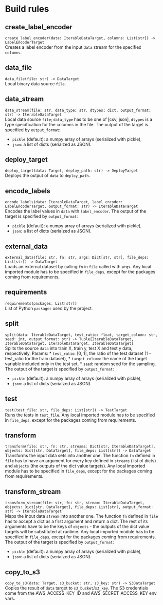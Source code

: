 # Build rules

## create_label_encoder
`create_label_encoder(data: IterableDataTarget, columns: List[str]) -> LabelEncoderTarget`<br/>
Creates a label encoder from the input `data` stream for the specified `columns`.

## data_file
`data_file(file: str) -> DataTarget`<br/>
Local binary data source `file`.

## data_stream
`data_stream(file: str, data_type: str, dtypes: dict, output_format: str) -> IterableDataTarget`<br/>
Local data source `file`; `data_type` has to be one of [csv, json], `dtypes` is a type specification for the columns in the file.
The output of the target is specified by `output_format`:
 * `pickle` (default): a numpy array of arrays (serialized with pickle),
 * `json`: a list of dicts (serialzed as JSON).

## deploy_target
`deploy_target(data: Target, deploy_path: str) -> DeployTarget`<br/>
Deploys the output of `data` to `deploy_path`.

## encode_labels
`encode_labels(data: IterableDataTarget, label_encoder: LabelEncoderTarget, output_format: str) -> IterableDataTarget`<br/>
Encodes the label values in `data` with `label_encoder`.
The output of the target is specified by `output_format`:
 * `pickle` (default): a numpy array of arrays (serialized with pickle),
 * `json`: a list of dicts (serialzed as JSON).

## external_data
`external_data(file: str, fn: str, args: Dict[str, str], file_deps: List[str]) -> DataTarget`<br/>
Loads an external dataset by calling `fn` in `file` called with `args`.
Any local imported module has to be specified in `file_deps`, except for the packages coming from requirements.

## requirements
`requirements(packages: List[str])`<br/>
List of Python `packages` used by the project.

## split
`split(data: IterableDataTarget, test_ratio: float, target_column: str, seed: int, output_format: str) -> Tuple[IterableDataTarget, IterableDataTarget, IterableDataTarget, IterableDataTarget]`<br/>
Splits the source `data` into train X, train y, test X and test y data, respectively. Params: * `test_ratio`: [0, 1], the ratio of the test dataset (1 - test_ratio for the train dataset), * `target_column`: the name of the target variable included only in the test set, * `seed`: random seed for the sampling.
The output of the target is specified by `output_format`:
 * `pickle` (default): a numpy array of arrays (serialized with pickle),
 * `json`: a list of dicts (serialzed as JSON).

## test
`test(test_file: str, file_deps: List[str]) -> TestTarget`<br/>
Runs the tests in `test_file`.
Any local imported module has to be specified in `file_deps`, except for the packages coming from requirements.

## transform
`transform(file: str, fn: str, streams: Dict[str, IterableDataTarget], objects: Dict[str, DataTarget], file_deps: List[str]) -> DataTarget`<br/>
Transforms the input data sets into another one. The function `fn` defined in `file` has to have an argument for every key defined in `streams` (list of dicts) and `objects` (the outputs of the dict value targets).
Any local imported module has to be specified in `file_deps`, except for the packages coming from requirements.

## transform_stream
`transform_stream(file: str, fn: str, stream: IterableDataTarget, objects: Dict[str, DataTarget], file_deps: List[str], output_format: str) -> IterableDataTarget`<br/>
Maps the input data `stream` into another one. The function `fn` defined in `file` has to accept a dict as a first argument and return a dict. The rest of its arguments have to be the keys of `objects` - the outputs of the dict value targets will be substituted at runtime.
Any local imported module has to be specified in `file_deps`, except for the packages coming from requirements.
The output of the target is specified by `output_format`:
 * `pickle` (default): a numpy array of arrays (serialized with pickle),
 * `json`: a list of dicts (serialzed as JSON).

## copy_to_s3
`copy_to_s3(data: Target, s3_bucket: str, s3_key: str) -> S3DataTarget`<br/>
Copies the result of `data` target to `s3_bucket`/`s3_key`. The S3 credentials come from the AWS_ACCESS_KEY_ID and AWS_SECRET_ACCESS_KEY env vars.

